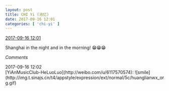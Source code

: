 ```yaml
---
layout: post
title: CHI Yi (池忆)
date: 2017-09-16 12:01
categories: [ 'chi-yi' ]
---
```


<div class="weibo-info">
  <a href="http://weibo.com/6117581836/Fm3IuB8JD">2017-09-16 12:01</a>
</div>

Shanghai in the night and in the morning! :grin::grin::grin:

<!-- more -->

*Comments*

<div class="weibo-info">2017-09-16 12:02</div>
[YiAnMusicClub-HeLuoLuo](http://weibo.com/u/6117570574): ![smile](http://img.t.sinajs.cn/t4/appstyle/expression/ext/normal/5c/huanglianwx_org.gif)

